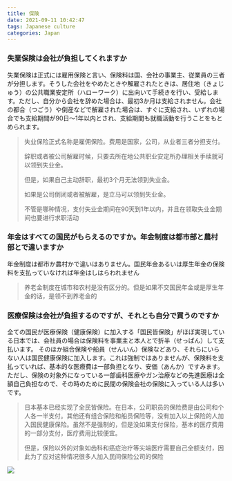 ```yaml
---
title: 保険
date: 2021-09-11 10:42:47
tags: Japanese culture
categories: Japan
---
```


### 失業保険は会社が負担してくれますか

失業保険は正式には雇用保険と言い、保険料は国、会社の事業主、従業員の三者が分担します。そうした会社をやめたときや解雇されたときは、居住地（きょじゅう）の公共職業安定所（ハローワーク）に出向いて手続きを行い、受給します。ただし、自分から会社を辞めた場合は、最初3か月は支給されません。会社の都合（つごう）や倒産などで解雇された場合は、すぐに支給され、いずれの場合でも支給期間が90日～1年以内とされ、支給期間も就職活動を行うことをもとめられます。

>失业保险正式名称是雇佣保险。费用是国家，公司，从业者三者分担支付。
>
>辞职或者被公司解雇时候，只要去所在地公共职业安定所办理相关手续就可以领到失业金。
>
>但是，如果自己主动辞职，最初3个月无法领到失业金。
>
>如果是公司倒闭或者被解雇，是立马可以领到失业金。
>
>不管是哪种情况，支付失业金期间在90天到1年以内，并且在领取失业金期间也要进行求职活动
>
>

### 年金はすべての国民がもらえるのですか。年金制度は都市部と農村部とで違いますか

年金制度は都市か農村かで違いはありません。国民年金あるいは厚生年金の保険料を支払っていなければ年金はしはらわれません

>养老金制度在城市和农村是没有区分的。但是如果不交国民年金或是厚生年金的话，是领不到养老金的
>
>
>
>

### 医療保険は会社が負担するのですが、それとも自分で買うのですか

全ての国民が医療保険（健康保険）に加入する「国民皆保険」がほぼ実現している日本では、会社員の場合は保険料を事業主と本人とで折半（せっぱん）して支払います。
そのほか組合保険や船員（せんいん）保険などあり、それらにいらない人は国民健康保険に加入します。これは強制ではありませんが、保険料を支払っていれば、基本的な医療費は一部負担となり、安価（あんか）ですみます。ただし、保険の対象外になっている一部歯科医療やガン治療などの先進医療は全額自己負担なので、その時のために民間の保険会社の保険に入っている人は多いです。

>日本基本已经实现了全民皆保险。在日本，公司职员的保险费是由公司和个人各一半支付。其他还有组合保险和船员保险等，没有加入以上保险的人加入国民健康保险。虽然不是强制的，但是没如果支付保险，基本的医疗费用的一部分支付，医疗费用比较便宜。
>
>但是，保险以外的对象如齿科和癌症治疗等尖端医疗需要自己全额支付，因此为了应对这种情况很多人加入民间保险公司的保险
>
>

![](ダウンロード.jpg)

